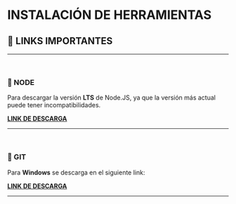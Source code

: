 # **INSTALACIÓN DE HERRAMIENTAS**

## **📌 LINKS IMPORTANTES**

---

</br >

### **📍 NODE**

Para descargar la versión **LTS** de Node.JS, ya que la versión más actual puede tener incompatibilidades.

[**LINK DE DESCARGA**](https://nodejs.org/es/)

---

</br >

### **📍 GIT**

Para **Windows** se descarga en el siguiente link:

[**LINK DE DESCARGA**](https://gitforwindows.org/)

---
